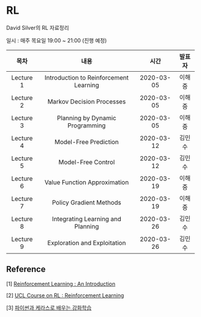# RL
David Silver의 RL 자료정리

일시 : 매주 목요일 19:00 ~ 21:00 (진행 예정)

| 목차 | 내용 | 시간 | 발표자 |
|:----:|:----:|:----:|:----:|
| Lecture 1 | Introduction to Reinforcement Learning | 2020-03-05 | 이해중 |
| Lecture 2 | Markov Decision Processes | 2020-03-05 | 이해중 |
| Lecture 3 | Planning by Dynamic Programming | 2020-03-05 | 이해중 |
| Lecture 4 | Model-Free Prediction | 2020-03-12 | 김민수 |
| Lecture 5 | Model-Free Control | 2020-03-12 | 김민수 |
| Lecture 6 | Value Function Approximation | 2020-03-19 | 이해중 |
| Lecture 7 | Policy Gradient Methods | 2020-03-19 | 이해중 |
| Lecture 8 | Integrating Learning and Planning | 2020-03-26 | 김민수 |
| Lecture 9 | Exploration and Exploitation | 2020-03-26 | 김민수 |



## Reference

[1] [Reinforcement Learning : An Introduction](http://incompleteideas.net/book/bookdraft2017nov5.pdf)

[2] [UCL Course on RL : Reinforcement Learning](http://www0.cs.ucl.ac.uk/staff/d.silver/web/Teaching.html)

[3] [파이썬과 케라스로 배우는 강화학습](http://www.yes24.com/Product/Goods/44136413)
